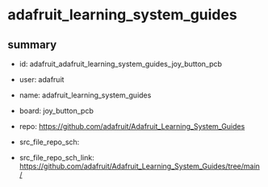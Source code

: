 # adafruit_learning_system_guides
 
## summary 
* id: adafruit_adafruit_learning_system_guides_joy_button_pcb
* user: adafruit
* name: adafruit_learning_system_guides
* board: joy_button_pcb
* repo: https://github.com/adafruit/Adafruit_Learning_System_Guides



* src_file_repo_sch: 
* src_file_repo_sch_link: https://github.com/adafruit/Adafruit_Learning_System_Guides/tree/main/




